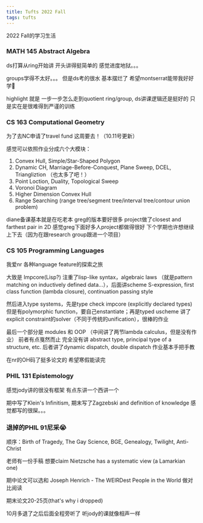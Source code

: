 ```yaml
---
title: Tufts 2022 Fall
tags: tufts
---
```


2022 Fall的学习生活

<!--more-->

### MATH 145 Abstract Algebra

ds打算从ring开始讲 开头讲得挺简单的 感觉进度地狱。。。

groups学得不太好。。。 但是ds考的很水 基本摆烂了 希望montserrat能带我好好学🐶

highlight 就是 一步一步怎么走到quotient ring/group, ds讲课逻辑还是挺好的 只是实在是很难得到严谨的训练

### CS 163 Computational Geometry

为了去NC申请了travel fund 这周要去！（10.11号更新）

感觉可以依照作业分成六个大模块：

1. Convex Hull, Simple/Star-Shaped Polygon
2. Dynamic CH, Marriage-Before-Conquest, Plane Sweep, DCEL, Triangliztion （也太多了吧！）
3. Point Loction, Duality, Topological Sweep
4. Voronoi Diagram
5. Higher Dimension Convex Hull
6. Range Searching (range tree/segment tree/interval tree/contour union problem)

diane备课基本就是在吃老本 greg的版本要好很多 project做了closest and farthest pair in 2D 感觉greg下面好多人project都做得很好 下个学期也许想继续上下去（因为在跟research group跟进一个项目）

### CS 105 Programming Languages

我爱nr 各种language feature的探索之旅

大致是 Impcore(Lisp?) 注重了lisp-like syntax，algebraic laws （就是pattern matching on inductively defined data...），后面讲scheme S-expression, first class function (lambda closure), continuation passing style

然后进入type systems，先是type check impcore (explicitly declared types) 但是有polymorphic function，要自己enstantiate；再是typed uscheme 讲了explicit constraint的solver（不同于传统的unification），很棒的作业

最后一个部分是 modules 和 OOP （中间讲了两节lambda calculus，但是没有作业） 前者有点戛然而止 完全没有讲 abstract type, principal type of a structure, etc. 后者讲了dynamic dispatch, double dispatch 作业基本手把手教

在nr的OH码了挺多论文的 希望寒假能读完

### PHIL 131 Epistemology

感觉jody讲的很没有框架 有点东讲一个西讲一个

期中写了Klein's Infinitism, 期末写了Zagzebski and definition of knowledge 感觉都写的很屎。。。

### 退掉的PHIL 91尼采😭

顺序：Birth of Tragedy, The Gay Science, BGE, Genealogy, Twilight, Anti-Christ

老师有一份手稿 想要claim Nietzsche has a systematic view (a Lamarkian one)

期中论文可以选和 Joseph Henrich - The WEIRDest People in the World 做对比阅读

期末论文20-25页(that's why i dropped)

10月多退了之后后面全程旁听了 听jody的课就像相声一样


